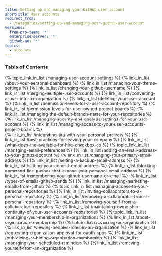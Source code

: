 ```yaml
---
title: Setting up and managing your GitHub user account
shortTitle: User accounts
redirect_from:
  - /categories/setting-up-and-managing-your-github-user-account
versions:
  free-pro-team: '*'
  enterprise-server: '*'
  github-ae: '*'
topics:
  - accounts
---
```



### Table of Contents

{% topic_link_in_list /managing-user-account-settings %}
    {% link_in_list /about-your-personal-dashboard %}
    {% link_in_list /managing-your-theme-settings %}
    {% link_in_list /changing-your-github-username %}
    {% link_in_list /merging-multiple-user-accounts %}
    {% link_in_list /converting-a-user-into-an-organization %}
    {% link_in_list /deleting-your-user-account %}
    {% link_in_list /permission-levels-for-a-user-account-repository %}
    {% link_in_list /permission-levels-for-user-owned-project-boards %}
    {% link_in_list /managing-the-default-branch-name-for-your-repositories %}
    {% link_in_list /managing-security-and-analysis-settings-for-your-user-account %}
    {% link_in_list /managing-access-to-your-user-accounts-project-boards %}    
    {% link_in_list /integrating-jira-with-your-personal-projects %}
    {% link_in_list /best-practices-for-leaving-your-company %}
    {% link_in_list /what-does-the-available-for-hire-checkbox-do %}
{% topic_link_in_list /managing-email-preferences %}
    {% link_in_list /adding-an-email-address-to-your-github-account %}
    {% link_in_list /changing-your-primary-email-address %}
    {% link_in_list /setting-a-backup-email-address %}
    {% link_in_list /setting-your-commit-email-address %}
    {% link_in_list /blocking-command-line-pushes-that-expose-your-personal-email-address %}
    {% link_in_list /remembering-your-github-username-or-email %}
    {% link_in_list /types-of-emails-github-sends %}
    {% link_in_list /managing-marketing-emails-from-github %}
{% topic_link_in_list /managing-access-to-your-personal-repositories %}
    {% link_in_list /inviting-collaborators-to-a-personal-repository %}
    {% link_in_list /removing-a-collaborator-from-a-personal-repository %}
    {% link_in_list /removing-yourself-from-a-collaborators-repository %}
    {% link_in_list /maintaining-ownership-continuity-of-your-user-accounts-repositories %}
{% topic_link_in_list /managing-your-membership-in-organizations %}
    {% link_in_list /about-organization-membership %}
    {% link_in_list /accessing-an-organization %}
    {% link_in_list /viewing-peoples-roles-in-an-organization %}
    {% link_in_list /requesting-organization-approval-for-oauth-apps %}
    {% link_in_list /publicizing-or-hiding-organization-membership %}
    {% link_in_list /managing-your-scheduled-reminders %}
    {% link_in_list /removing-yourself-from-an-organization %}

